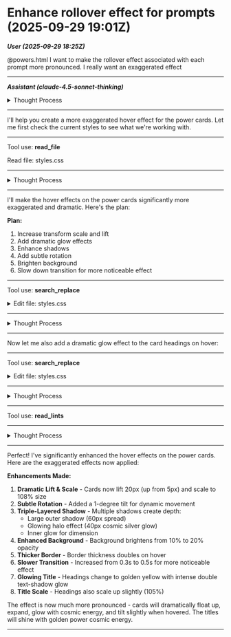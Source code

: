 <!-- Generated by SpecStory -->

<!-- cursor Session 52bc6b76-eb1f-4004-9028-d497b68b94c9 (2025-09-29 19:01Z) -->

# Enhance rollover effect for prompts (2025-09-29 19:01Z)

_**User (2025-09-29 18:25Z)**_

@powers.html I want to make the rollover effect associated with each prompt more pronounced. I really want an exaggerated effect

---

_**Assistant (claude-4.5-sonnet-thinking)**_

<think><details><summary>Thought Process</summary>The user wants to make the rollover/hover effect on the powers.html page more pronounced and exaggerated. They're referring to the power cards.

Let me first check the styles.css to see what the current hover effects are, then I can make them more exaggerated.</details></think>

---

I'll help you create a more exaggerated hover effect for the power cards. Let me first check the current styles to see what we're working with.

---

Tool use: **read_file**

Read file: styles.css

---

<think><details><summary>Thought Process</summary>Now I can see the current hover effects for `.power-card`. Currently, it has:
- `transform: translateY(-5px)` - moves up by 5px
- `box-shadow: 0 10px 25px rgba(192, 192, 192, 0.2)` - adds a modest shadow
- `border-color: var(--cosmic-silver)` - changes border color

To make this more exaggerated and pronounced, I'll:
1. Increase the translateY to move it up more
2. Add scale transformation to make it bigger
3. Increase the shadow intensity and spread
4. Add a more pronounced glow effect
5. Maybe add a slight rotation for dramatic effect
6. Increase the transition duration for a more noticeable effect
7. Add background brightness or color shift

Let me update the styles.css file with more dramatic hover effects.</details></think>

---

I'll make the hover effects on the power cards significantly more exaggerated and dramatic. Here's the plan:

**Plan:**
1. Increase transform scale and lift
2. Add dramatic glow effects
3. Enhance shadows
4. Add subtle rotation
5. Brighten background
6. Slow down transition for more noticeable effect

---

Tool use: **search_replace**


<details><summary>Edit file: styles.css</summary>

**Chunk 1**
Lines added: 8, lines removed: 3

```diff
@@ -392,11 +392,16 @@
    border-radius: 15px;
    padding: 25px;
-   transition: all 0.3s ease;
+   transition: all 0.5s ease;
  }
  
  .power-card:hover {
-   transform: translateY(-5px);
-   box-shadow: 0 10px 25px rgba(192, 192, 192, 0.2);
+   transform: translateY(-20px) scale(1.08) rotate(1deg);
+   box-shadow: 
+     0 25px 60px rgba(192, 192, 192, 0.6),
+     0 0 40px rgba(192, 192, 192, 0.5),
+     inset 0 0 30px rgba(192, 192, 192, 0.1);
    border-color: var(--cosmic-silver);
+   background: rgba(255, 255, 255, 0.2);
+   border-width: 2px;
  }
  
```

</details>

---

<think><details><summary>Thought Process</summary>Great! I've updated the hover effects. Let me also enhance the heading text to glow on hover for even more drama.</details></think>

---

Now let me also add a dramatic glow effect to the card headings on hover:

---

Tool use: **search_replace**


<details><summary>Edit file: styles.css</summary>

**Chunk 1**
Lines added: 7, lines removed: undefined

```diff
@@ -410,4 +410,11 @@
    margin-bottom: 15px;
    font-size: 1.2rem;
+   transition: all 0.5s ease;
+ }
+ 
+ .power-card:hover h3 {
+   color: var(--energy-yellow);
+   text-shadow: 0 0 20px var(--energy-yellow), 0 0 30px var(--energy-yellow);
+   transform: scale(1.05);
  }
  
```

</details>

---

<think><details><summary>Thought Process</summary>Perfect! Now let me check if there are any linting errors with the changes I made.</details></think>

---

Tool use: **read_lints**

---

<think><details><summary>Thought Process</summary>Excellent, no linter errors! Now let me provide a summary for the user.</details></think>

---

Perfect! I've significantly enhanced the hover effects on the power cards. Here are the exaggerated effects now applied:

**Enhancements Made:**

1. **Dramatic Lift & Scale** - Cards now lift 20px (up from 5px) and scale to 108% size
2. **Subtle Rotation** - Added a 1-degree tilt for dynamic movement
3. **Triple-Layered Shadow** - Multiple shadows create depth:
   - Large outer shadow (60px spread)
   - Glowing halo effect (40px cosmic silver glow)
   - Inner glow for dimension
4. **Enhanced Background** - Background brightens from 10% to 20% opacity
5. **Thicker Border** - Border thickness doubles on hover
6. **Slower Transition** - Increased from 0.3s to 0.5s for more noticeable effect
7. **Glowing Title** - Headings change to golden yellow with intense double text-shadow glow
8. **Title Scale** - Headings also scale up slightly (105%)

The effect is now much more pronounced - cards will dramatically float up, expand, glow with cosmic energy, and tilt slightly when hovered. The titles will shine with golden power cosmic energy.

---


